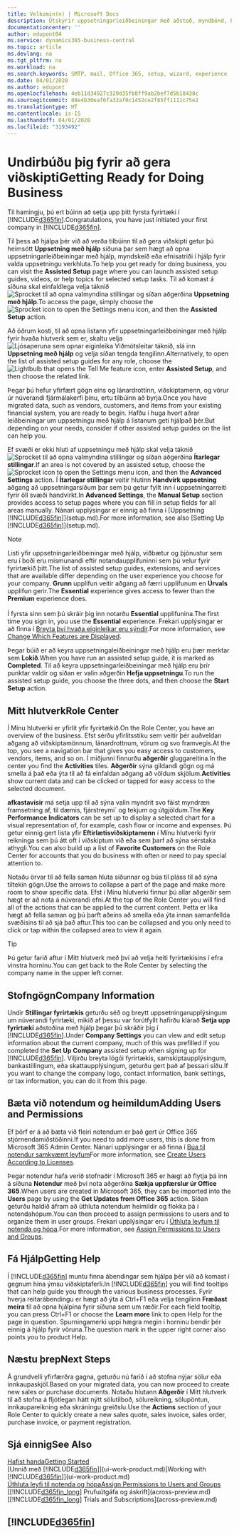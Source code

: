 ```yaml
---
title: Velkomin(n) | Microsoft Docs
description: Útskýrir uppsetningarleiðbeiningar með aðstoð, myndbönd, hjálparefni og síður og síður sem skal nota til undirbúnings fyrir viðskipti í Business Central.
documentationcenter: ''
author: edupont04
ms.service: dynamics365-business-central
ms.topic: article
ms.devlang: na
ms.tgt_pltfrm: na
ms.workload: na
ms.search.keywords: SMTP, mail, Office 365, setup, wizard, experience
ms.date: 04/01/2020
ms.author: edupont
ms.openlocfilehash: 4eb11d34927c329d35fb8ff9ab2bef7d5b18438c
ms.sourcegitcommit: 88e4b30eaf6fa32af0c1452ce2f85ff1111c75e2
ms.translationtype: HT
ms.contentlocale: is-IS
ms.lasthandoff: 04/01/2020
ms.locfileid: "3193492"
---
```

# <a name="getting-ready-for-doing-business"></a><span data-ttu-id="230e7-103">Undirbúðu þig fyrir að gera viðskipti</span><span class="sxs-lookup"><span data-stu-id="230e7-103">Getting Ready for Doing Business</span></span>
<span data-ttu-id="230e7-104">Til hamingju, þú ert búinn að setja upp þitt fyrsta fyrirtæki í [!INCLUDE[d365fin](includes/d365fin_md.md)].</span><span class="sxs-lookup"><span data-stu-id="230e7-104">Congratulations, you have just initiated your first company in [!INCLUDE[d365fin](includes/d365fin_md.md)].</span></span>

<span data-ttu-id="230e7-105">Til þess að hjálpa þér við að verða tilbúinn til að gera viðskipti getur þú heimsótt **Uppsetning með hjálp** síðuna þar sem hægt að opna uppsetningarleiðbeiningar með hjálp, myndskeið eða efnisatriði í hjálp fyrir valda uppsetningu verkhluta.</span><span class="sxs-lookup"><span data-stu-id="230e7-105">To help you get ready for doing business, you can visit the **Assisted Setup** page where you can launch assisted setup guides, videos, or help topics for selected setup tasks.</span></span> <span data-ttu-id="230e7-106">Til að komast á síðuna skal einfaldlega velja táknið ![Sprocket til að opna valmyndina stillingar](media/ui-experience/settings_icon_small.png) og síðan aðgerðina **Uppsetning með hjálp**.</span><span class="sxs-lookup"><span data-stu-id="230e7-106">To access the page, simply choose the ![Sprocket icon to open the Settings menu](media/ui-experience/settings_icon_small.png) icon, and then the **Assisted Setup** action.</span></span>

<span data-ttu-id="230e7-107">Að öðrum kosti, til að opna listann yfir uppsetningarleiðbeiningar með hjálp fyrir hvaða hlutverk sem er, skaltu velja ![Ljósaperuna sem opnar eiginleika Viðmótsleitar](media/ui-search/search_small.png "Segðu mér hvað þú vilt gera") táknið, slá inn **Uppsetning með hjálp** og velja síðan tengda tengilinn.</span><span class="sxs-lookup"><span data-stu-id="230e7-107">Alternatively, to open the list of assisted setup guides for any role, choose the ![Lightbulb that opens the Tell Me feature](media/ui-search/search_small.png "Tell me what you want to do") icon, enter **Assisted Setup**, and then choose the related link.</span></span>

<span data-ttu-id="230e7-108">Þegar þú hefur yfirfært gögn eins og lánardrottinn, viðskiptamenn, og vörur úr núverandi fjármálakerfi þínu, ertu tilbúinn að byrja.</span><span class="sxs-lookup"><span data-stu-id="230e7-108">Once you have migrated data, such as vendors, customers, and items from your existing financial system, you are ready to begin.</span></span> <span data-ttu-id="230e7-109">Hafðu í huga hvort aðrar leiðbeiningar um uppsetningu með hjálp á listanum geti hjálpað þér.</span><span class="sxs-lookup"><span data-stu-id="230e7-109">But depending on your needs, consider if other assisted setup guides on the list can help you.</span></span>

<span data-ttu-id="230e7-110">Ef svæði er ekki hluti af uppsetningu með hjálp skal velja táknið ![Sprocket til að opna valmyndina stillingar](media/ui-experience/settings_icon_small.png) og síðan aðgerðina **Ítarlegar stillingar**.</span><span class="sxs-lookup"><span data-stu-id="230e7-110">If an area is not covered by an assisted setup, choose the ![Sprocket icon to open the Settings menu](media/ui-experience/settings_icon_small.png) icon, and then the **Advanced Settings** action.</span></span> <span data-ttu-id="230e7-111">Í **Ítarlegar stillingar** veitir hlutinn **Handvirk uppsetning** aðgang að uppsetningarsíðum þar sem þú getur fyllt inn í uppsetningarreiti fyrir öll svæði handvirkt.</span><span class="sxs-lookup"><span data-stu-id="230e7-111">In **Advanced Settings**, the **Manual Setup** section provides access to setup pages where you can fill in setup fields for all areas manually.</span></span> <span data-ttu-id="230e7-112">Nánari upplýsingar er einnig að finna í [Uppsetning [!INCLUDE[d365fin](includes/d365fin_md.md)]](setup.md).</span><span class="sxs-lookup"><span data-stu-id="230e7-112">For more information, see also [Setting Up [!INCLUDE[d365fin](includes/d365fin_md.md)]](setup.md).</span></span>

> [!NOTE]  
> <span data-ttu-id="230e7-113">Listi yfir uppsetningarleiðbeiningar með hjálp, viðbætur og þjónustur sem eru í boði eru mismunandi eftir notandaupplifuninni sem þú velur fyrir fyrirtækið þitt.</span><span class="sxs-lookup"><span data-stu-id="230e7-113">The list of assisted setup guides, extensions, and services that are available differ depending on the user experience you choose for your company.</span></span> <span data-ttu-id="230e7-114">**Grunn** upplifun veitir aðgang að færri upplifunum en **Úrvals** upplifun gerir.</span><span class="sxs-lookup"><span data-stu-id="230e7-114">The **Essential** experience gives access to fewer than the **Premium** experience does.</span></span><br /><br />
> <span data-ttu-id="230e7-115">Í fyrsta sinn sem þú skráir þig inn notarðu **Essential** upplifunina.</span><span class="sxs-lookup"><span data-stu-id="230e7-115">The first time you sign in, you use the **Essential** experience.</span></span> <span data-ttu-id="230e7-116">Frekari upplýsingar er að finna í [Breyta því hvaða eiginleikar eru sýndir](ui-experiences.md).</span><span class="sxs-lookup"><span data-stu-id="230e7-116">For more information, see [Change Which Features are Displayed](ui-experiences.md).</span></span>

<span data-ttu-id="230e7-117">Þegar búið er að keyra uppsetningaleiðbeiningar með hjálp eru þær merktar sem **Lokið**.</span><span class="sxs-lookup"><span data-stu-id="230e7-117">When you have run an assisted setup guide, it is marked as **Completed**.</span></span> <span data-ttu-id="230e7-118">Til að keyra uppsetningarleiðbeiningar með hjálp eru þrír punktar valdir og síðan er valin aðgerðin **Hefja uppsetningu**.</span><span class="sxs-lookup"><span data-stu-id="230e7-118">To run the assisted setup guide, you choose the three dots, and then choose the **Start Setup** action.</span></span>

## <a name="role-center"></a><span data-ttu-id="230e7-119">Mitt hlutverk</span><span class="sxs-lookup"><span data-stu-id="230e7-119">Role Center</span></span>
<span data-ttu-id="230e7-120">Í Mínu hlutverki er yfirlit yfir fyrirtækið.</span><span class="sxs-lookup"><span data-stu-id="230e7-120">On the Role Center, you have an overview of the business.</span></span> <span data-ttu-id="230e7-121">Efst sérðu yfirlitsstiku sem veitir þér auðveldan aðgang að viðskiptamönnum, lánardrottnum, vörum og svo framvegis.</span><span class="sxs-lookup"><span data-stu-id="230e7-121">At the top, you see a navigation bar that gives you easy access to customers, vendors, items, and so on.</span></span> <span data-ttu-id="230e7-122">Í miðjunni finnurðu **aðgerðir** gluggareitina.</span><span class="sxs-lookup"><span data-stu-id="230e7-122">In the center you find the **Activities** tiles.</span></span> <span data-ttu-id="230e7-123">**Aðgerðir** sýna gildandi gögn og má smella á það eða ýta til að fá einfaldan aðgang að völdum skjölum.</span><span class="sxs-lookup"><span data-stu-id="230e7-123">**Activities** show current data and can be clicked or tapped for easy access to the selected document.</span></span>

<span data-ttu-id="230e7-124">**afkastavísir** má setja upp til að sýna valin myndrit svo fáist myndræn framsetning af, til dæmis, fjárstreymi´ og tekjum og útgjöldum.</span><span class="sxs-lookup"><span data-stu-id="230e7-124">The **Key Performance Indicators** can be set up to display a selected chart for a visual representation of, for example, cash flow or income and expenses.</span></span> <span data-ttu-id="230e7-125">Þú getur einnig gert lista yfir **Eftirlætisviðskiptamenn** í Mínu hlutverki fyrir reikninga sem þú átt oft í viðskiptum við eða sem þarf að sýna sérstaka athygli.</span><span class="sxs-lookup"><span data-stu-id="230e7-125">You can also build up a list of **Favorite Customers** on the Role Center for accounts that you do business with often or need to pay special attention to.</span></span>

<span data-ttu-id="230e7-126">Notaðu örvar til að fella saman hluta síðunnar og búa til pláss til að sýna tiltekin gögn.</span><span class="sxs-lookup"><span data-stu-id="230e7-126">Use the arrows to collapse a part of the page and make more room to show specific data.</span></span> <span data-ttu-id="230e7-127">Efst í Mínu hlutverki finnur þú allar aðgerðir sem hægt er að nota á núverandi efni.</span><span class="sxs-lookup"><span data-stu-id="230e7-127">At the top of the Role Center you will find all of the actions that can be applied to the current content.</span></span> <span data-ttu-id="230e7-128">Þetta er líka hægt að fella saman og þú þarft aðeins að smella eða ýta innan samanfellda svæðisins til að sjá það aftur.</span><span class="sxs-lookup"><span data-stu-id="230e7-128">This too can be collapsed and you only need to click or tap within the collapsed area to view it again.</span></span>

> [!TIP]  
> <span data-ttu-id="230e7-129">Þú getur farið aftur í Mitt hlutverk með því að velja heiti fyrirtækisins í efra vinstra horninu.</span><span class="sxs-lookup"><span data-stu-id="230e7-129">You can get back to the Role Center by selecting the company name in the upper left corner.</span></span>

## <a name="company-information"></a><span data-ttu-id="230e7-130">Stofngögn</span><span class="sxs-lookup"><span data-stu-id="230e7-130">Company Information</span></span>
<span data-ttu-id="230e7-131">Undir **Stillingar fyrirtækis** geturðu séð og breytt uppsetningarupplýsingum um núverandi fyrirtæki, mikið af þessu var forútfyllt hafirðu klárað **Setja upp fyrirtæki** aðstoðina með hjálp þegar þú skráðir þig í [!INCLUDE[d365fin](includes/d365fin_md.md)].</span><span class="sxs-lookup"><span data-stu-id="230e7-131">Under **Company Settings** you can view and edit setup information about the current company, much of this was prefilled if you completed the **Set Up Company** assisted setup when signing up for [!INCLUDE[d365fin](includes/d365fin_md.md)].</span></span> <span data-ttu-id="230e7-132">Viljirðu breyta lógói fyrirtækis, samskiptaupplýsingum, bankastillingum, eða skattaupplýsingum, geturðu gert það af þessari síðu.</span><span class="sxs-lookup"><span data-stu-id="230e7-132">If you want to change the company logo, contact information, bank settings, or tax information, you can do it from this page.</span></span>    

## <a name="adding-users-and-permissions"></a><span data-ttu-id="230e7-133">Bæta við notendum og heimildum</span><span class="sxs-lookup"><span data-stu-id="230e7-133">Adding Users and Permissions</span></span>
<span data-ttu-id="230e7-134">Ef þörf er á að bæta við fleiri notendum er það gert úr Office 365 stjórnendamiðstöðinni.</span><span class="sxs-lookup"><span data-stu-id="230e7-134">If you need to add more users, this is done from Microsoft 365 Admin Center.</span></span> <span data-ttu-id="230e7-135">Nánari upplýsingar er að finna í [Búa til notendur samkvæmt leyfum](ui-how-users-permissions.md)</span><span class="sxs-lookup"><span data-stu-id="230e7-135">For more information, see [Create Users According to Licenses](ui-how-users-permissions.md).</span></span>

<span data-ttu-id="230e7-136">Þegar notendur hafa verið stofnaðir í Microsoft 365 er hægt að flytja þá inn á síðuna **Notendur** með því nota aðgerðina **Sækja uppfærslur úr Office 365**.</span><span class="sxs-lookup"><span data-stu-id="230e7-136">When users are created in Microsoft 365, they can be imported into the **Users** page by using the **Get Updates from Office 365** action.</span></span> <span data-ttu-id="230e7-137">Síðan geturðu haldið áfram að úthluta notendum heimildir og flokka þá í notendahópum.</span><span class="sxs-lookup"><span data-stu-id="230e7-137">You can then proceed to assign permissions to users and to organize them in user groups.</span></span> <span data-ttu-id="230e7-138">Frekari upplýsingar eru í [Úthluta leyfum til notenda og hópa](ui-define-granular-permissions.md).</span><span class="sxs-lookup"><span data-stu-id="230e7-138">For more information, see [Assign Permissions to Users and Groups](ui-define-granular-permissions.md).</span></span>  

## <a name="getting-help"></a><span data-ttu-id="230e7-139">Fá Hjálp</span><span class="sxs-lookup"><span data-stu-id="230e7-139">Getting Help</span></span>
<span data-ttu-id="230e7-140">Í [!INCLUDE[d365fin](includes/d365fin_md.md)] muntu finna ábendingar sem hjálpa þér við að komast í gegnum hina ýmsu viðskiptaferli.</span><span class="sxs-lookup"><span data-stu-id="230e7-140">In [!INCLUDE[d365fin](includes/d365fin_md.md)] you will find tooltips that can help guide you through the various business processes.</span></span> <span data-ttu-id="230e7-141">Fyrir hverja reitarábendingu er hægt að ýta á Ctrl+F1 eða velja tengilinn **Fræðast meira** til að opna hjálpina fyrir síðuna sem um ræðir.</span><span class="sxs-lookup"><span data-stu-id="230e7-141">For each field tooltip, you can press Ctrl+F1 or choose the **Learn more** link to open Help for the page in question.</span></span> <span data-ttu-id="230e7-142">Spurningamerki uppi hægra megin í horninu bendir þér einnig á hjálp fyrir vöruna.</span><span class="sxs-lookup"><span data-stu-id="230e7-142">The question mark in the upper right corner also points you to product Help.</span></span>

## <a name="next-steps"></a><span data-ttu-id="230e7-143">Næstu þrep</span><span class="sxs-lookup"><span data-stu-id="230e7-143">Next Steps</span></span>
<span data-ttu-id="230e7-144">Á grundvelli yfirfærðra gagna, geturðu nú farið í að stofna nýjar sölur eða innkaupaskjöl.</span><span class="sxs-lookup"><span data-stu-id="230e7-144">Based on your migrated data, you can now proceed to create new sales or purchase documents.</span></span> <span data-ttu-id="230e7-145">Notaðu hlutann **Aðgerðir** í Mitt hlutverk til að stofna á fljótlegan hátt nýtt sölutilboð, sölureikning, sölupöntun, innkaupareikning eða skráningu greiðslu.</span><span class="sxs-lookup"><span data-stu-id="230e7-145">Use the **Actions** section of your Role Center to quickly create a new sales quote, sales invoice, sales order, purchase invoice, or payment registration.</span></span>

## <a name="see-also"></a><span data-ttu-id="230e7-146">Sjá einnig</span><span class="sxs-lookup"><span data-stu-id="230e7-146">See Also</span></span>
[<span data-ttu-id="230e7-147">Hafist handa</span><span class="sxs-lookup"><span data-stu-id="230e7-147">Getting Started</span></span>](product-get-started.md)  
<span data-ttu-id="230e7-148">[Unnið með [!INCLUDE[d365fin](includes/d365fin_md.md)]](ui-work-product.md)</span><span class="sxs-lookup"><span data-stu-id="230e7-148">[Working with [!INCLUDE[d365fin](includes/d365fin_md.md)]](ui-work-product.md)</span></span>  
[<span data-ttu-id="230e7-149">Úthluta leyfi til notenda og hópa</span><span class="sxs-lookup"><span data-stu-id="230e7-149">Assign Permissions to Users and Groups</span></span>](ui-define-granular-permissions.md)  
<span data-ttu-id="230e7-150">[[!INCLUDE[d365fin_long](includes/d365fin_long_md.md)] Prufuútgáfa og áskrift](across-preview.md)</span><span class="sxs-lookup"><span data-stu-id="230e7-150">[[!INCLUDE[d365fin_long](includes/d365fin_long_md.md)] Trials and Subscriptions](across-preview.md)</span></span>  

## [!INCLUDE[d365fin](includes/free_trial_md.md)]  
